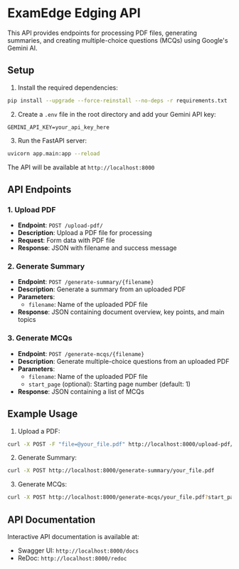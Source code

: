 # ExamEdge Edging API
This API provides endpoints for processing PDF files, generating summaries, and creating multiple-choice questions (MCQs) using Google's Gemini AI.

## Setup

1. Install the required dependencies:
```bash
pip install --upgrade --force-reinstall --no-deps -r requirements.txt
```

2. Create a `.env` file in the root directory and add your Gemini API key:
```
GEMINI_API_KEY=your_api_key_here
```

3. Run the FastAPI server:
```bash
uvicorn app.main:app --reload
```

The API will be available at `http://localhost:8000`

## API Endpoints

### 1. Upload PDF
- **Endpoint**: `POST /upload-pdf/`
- **Description**: Upload a PDF file for processing
- **Request**: Form data with PDF file
- **Response**: JSON with filename and success message

### 2. Generate Summary
- **Endpoint**: `POST /generate-summary/{filename}`
- **Description**: Generate a summary from an uploaded PDF
- **Parameters**: 
  - `filename`: Name of the uploaded PDF file
- **Response**: JSON containing document overview, key points, and main topics

### 3. Generate MCQs
- **Endpoint**: `POST /generate-mcqs/{filename}`
- **Description**: Generate multiple-choice questions from an uploaded PDF
- **Parameters**: 
  - `filename`: Name of the uploaded PDF file
  - `start_page` (optional): Starting page number (default: 1)
- **Response**: JSON containing a list of MCQs

## Example Usage

1. Upload a PDF:
```bash
curl -X POST -F "file=@your_file.pdf" http://localhost:8000/upload-pdf/
```

2. Generate Summary:
```bash
curl -X POST http://localhost:8000/generate-summary/your_file.pdf
```

3. Generate MCQs:
```bash
curl -X POST http://localhost:8000/generate-mcqs/your_file.pdf?start_page=1
```

## API Documentation

Interactive API documentation is available at:
- Swagger UI: `http://localhost:8000/docs`
- ReDoc: `http://localhost:8000/redoc` 
